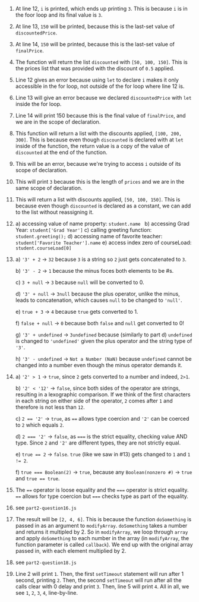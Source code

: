 1. At line 12, `i` is printed, which ends up printing `3`. This is because `i` is in the foor loop and its final value is `3`.
2. At line 13, `150` will be printed, because this is the last-set value of `discountedPrice`.
3. At line 14, `150` will be printed, because this is the last-set value of `finalPrice`.
4. The function will return the list `discounted` with `[50, 100, 150]`. This is the prices list that was provided with the discount of `0.5` applied.
5. Line 12 gives an error because using `let` to declare `i` makes it only accessible in the for loop, not outside of the for loop where line 12 is.
6. Line 13 will give an error because we declared `discountedPrice` with `let` inside the for loop.
7. Line 14 will print 150 because this is the final value of `finalPrice`, and we are in the scope of declaration.
8. This function will return a list with the discounts applied, `[100, 200, 300]`. This is because even though `discounted` is declared with at `let` inside of the function, the return value is a copy of the value of `discounted` at the end of the function.
9. This will be an error, because we're trying to access `i` outside of its scope of declaration.
10. This will print `3` because this is the length of `prices` and we are in the same scope of declaration. 
11. This will return a list with discounts applied, `[50, 100, 150]`. This is because even though `discounted` is declared as a constant, we can add to the list without reassigning it.
12. a) accessing value of name property: `student.name `
    b) accessing Grad Year: `student['Grad Year']`
    c) calling greeting function: `student.greeting();`
    d) accessing name of favorite teacher: `student['Favorite Teacher'].name`
    e) access index zero of courseLoad: `student.courseLoad[0]`
13. a) `'3' + 2` -> `32` because `3` is a string so `2` just gets concatenated to `3`.

    b) `'3' - 2` -> `1` because the minus foces both elements to be #s. 

    c) `3 + null` -> `3` because `null` will be converted to 0. 

    d) `'3' + null` -> `3null` because the plus operator, unlike the minus, leads to concatenation, which causes `null` to be changed to `'null'`. 

    e) `true + 3` -> `4` because `true` gets converted to 1. 

    f) `false + null` -> `0` because both `false` and `null` get converted to 0!

    g) `'3' + undefined` -> `3undefined` because (similarly to part d) `undefined` is changed to `'undefined'` given the plus operator and the string type of `'3'`.

    h) `'3' - undefined` -> `Not a Number (NaN)` because `undefined` cannot be changed into a number even though the minus operator demands it.

14. a) `'2' > 1` -> `true`, since `2` gets converted to a number and indeed, `2>1`.

    b) `'2' < '12'` -> `false`, since both sides of the operator are strings, resulting in a lexographic comparison. If we think of the first characters in each string on either side of the operator, `2` comes after `1` and therefore is not less than `12`. 

    c) `2 == '2'` -> `true`, as `==` allows type coercion and `'2'` can be coerced to `2` which equals `2`.

    d) `2 === '2'` -> `false`, as `===` is the strict equality, checking value AND type. Since `2` and `'2'` are different types, they are not strictly equal.

    e) `true == 2` -> `false`. `true` (like we saw in #13) gets changed to `1` and `1 != 2`. 

    f) `true === Boolean(2)` -> `true`, because any `Boolean(nonzero #)` -> `true` and `true == true`.
15. The `==` operator is loose equality and the `===` operator is strict equality. `==` allows for type coercion but `===` checks type as part of the equality.
16. see `part2-question16.js`
17. The result will be `[2, 4, 6]`. This is because the function `doSomething` is passed in as an argument to `modifyArray`. `doSomething` takes a number and returns it multipled by 2. So in `modifyArray`, we loop through `array` and apply `doSomething` to each number in the array (in `modifyArray`, the function parameter is called `callback`). We end up with the original array passed in, with each element multiplied by 2.
18. see `part2-question18.js`
19. Line 2 will print `1`. Then, the first `setTimeout` statement will run after 1 second, printing `2`. Then, the second `setTimeout` will run after all the calls clear with 0 delay and print `3`. Then, line 5 will print `4`. All in all, we see `1`, `2`, `3`, `4`, line-by-line. 
